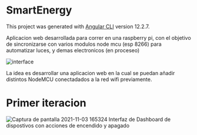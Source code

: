 # SmartEnergy

This project was generated with [Angular CLI](https://github.com/angular/angular-cli) version 12.2.7.


Aplicacion web desarrollada para correr en una raspberry pi, con el objetivo de sincronizarse con varios modulos node mcu (esp 8266) para automatizar luces, y demas electronicos (en proceseo)


![interface](https://user-images.githubusercontent.com/44885834/140168911-a87ab4bd-7316-428d-bc81-931f6ccac5fc.jpg)

La idea es desarrollar una aplicacion web en la cual se puedan añadir distintos NodeMCU conectadados a la red wifi previamente.

# Primer iteracion

![Captura de pantalla 2021-11-03 165324](https://user-images.githubusercontent.com/44885834/140182994-d53f3e0a-61c1-41a4-b901-1e27abfc9883.jpg)
Interfaz de Dashboard de dispostivos con acciones de encendido y apagado
